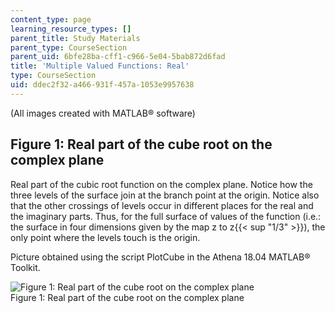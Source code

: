 ```yaml
---
content_type: page
learning_resource_types: []
parent_title: Study Materials
parent_type: CourseSection
parent_uid: 6bfe28ba-cff1-c966-5e04-5bab872d6fad
title: 'Multiple Valued Functions: Real'
type: CourseSection
uid: ddec2f32-a466-931f-457a-1053e9957638
---
```


(All images created with MATLAB® software)

Figure 1: Real part of the cube root on the complex plane
---------------------------------------------------------

Real part of the cubic root function on the complex plane. Notice how the three levels of the surface join at the branch point at the origin. Notice also that the other crossings of levels occur in different places for the real and the imaginary parts. Thus, for the full surface of values of the function (i.e.: the surface in four dimensions given by the map z to z{{< sup "1/3" >}}), the only point where the levels touch is the origin.

Picture obtained using the script PlotCube in the Athena 18.04 MATLAB® Toolkit.

![Figure 1: Real part of the cube root on the complex plane](/courses/mathematics/18-04-complex-variables-with-applications-fall-1999/study-materials/ReCubeRootH.GIF)  
Figure 1: Real part of the cube root on the complex plane